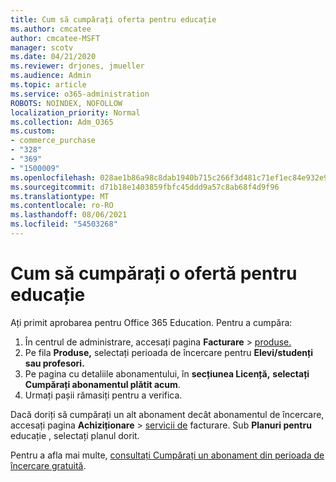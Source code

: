 ```yaml
---
title: Cum să cumpărați oferta pentru educație
ms.author: cmcatee
author: cmcatee-MSFT
manager: scotv
ms.date: 04/21/2020
ms.reviewer: drjones, jmueller
ms.audience: Admin
ms.topic: article
ms.service: o365-administration
ROBOTS: NOINDEX, NOFOLLOW
localization_priority: Normal
ms.collection: Adm_O365
ms.custom:
- commerce_purchase
- "328"
- "369"
- "1500009"
ms.openlocfilehash: 028ae1b86a98c8dab1940b715c266f3d481c71ef1ec84e932e9c74817bccdef5
ms.sourcegitcommit: d71b18e1403859fbfc45ddd9a57c8ab68f4d9f96
ms.translationtype: MT
ms.contentlocale: ro-RO
ms.lasthandoff: 08/06/2021
ms.locfileid: "54503268"
---
```

# <a name="how-to-purchase-an-education-offer"></a>Cum să cumpărați o ofertă pentru educație

Ați primit aprobarea pentru Office 365 Education. Pentru a cumpăra:
  
1. În centrul de administrare, accesați pagina **Facturare** \> [produse.](https://go.microsoft.com/fwlink/p/?linkid=842054)
2. Pe fila **Produse,** selectați perioada de încercare pentru **Elevi/studenți sau profesori.**
3. Pe pagina cu detaliile abonamentului, în **secțiunea Licență,** **selectați Cumpărați abonamentul plătit acum**.
4. Urmați pașii rămasiți pentru a verifica.

Dacă doriți să cumpărați un alt abonament decât abonamentul de încercare, accesați pagina **Achiziționare** \> [servicii de](https://go.microsoft.com/fwlink/p/?linkid=868433) facturare. Sub **Planuri pentru** educație , selectați planul dorit.

Pentru a afla mai multe, [consultați Cumpărați un abonament din perioada de încercare gratuită](/microsoft-365/commerce/try-or-buy-microsoft-365#buy-a-subscription-from-your-free-trial).